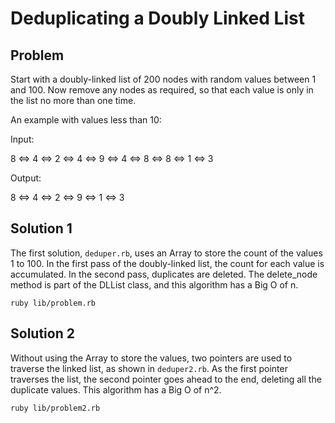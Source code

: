 # Deduplicating a Doubly Linked List

## Problem

Start with a doubly-linked list of 200 nodes with random values between 1 and 100. Now remove any nodes as required, so that each value is only in the list no more than one time.

An example with values less than 10:

Input:

 8 <=> 4 <=> 2 <=> 4 <=> 9 <=> 4 <=> 8 <=> 8 <=> 1 <=> 3

Output:

 8 <=> 4 <=> 2 <=> 9 <=> 1 <=> 3

## Solution 1

The first solution, `deduper.rb`, uses an Array to store the count of the values 1 to 100. In the first pass of the doubly-linked list, the count for each value is accumulated. In the second pass, duplicates are deleted. The delete_node method is part of the DLList class, and this algorithm has a Big O of n.

```
ruby lib/problem.rb
```


## Solution 2

Without using the Array to store the values, two pointers are used to traverse the linked list, as shown in `deduper2.rb`. As the first pointer traverses the list, the second pointer goes ahead to the end, deleting all the duplicate values. This algorithm has a Big O of n^2.

```
ruby lib/problem2.rb
```
